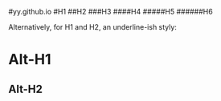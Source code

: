 #yy.github.io
#H1 
##H2 
###H3 
####H4 
#####H5 
######H6 

Alternatively, for H1 and H2, an underline-ish styly:

Alt-H1
======

Alt-H2
------

